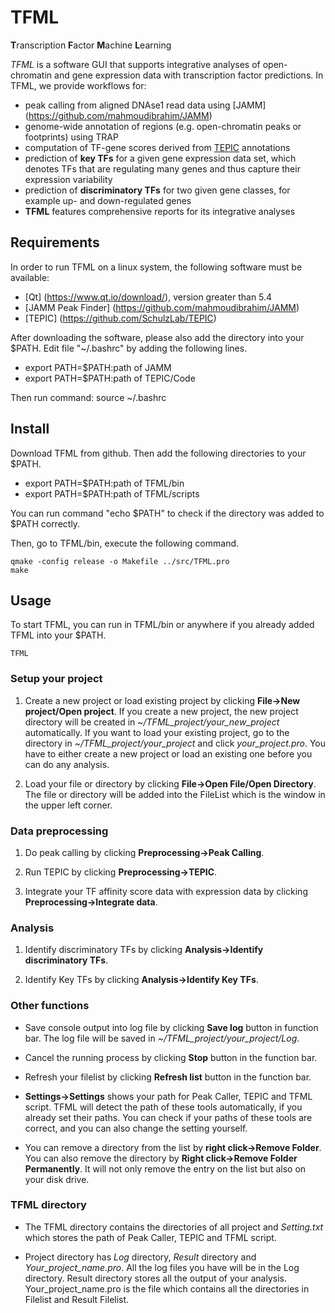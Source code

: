 # TFML
**T**ranscription **F**actor **M**achine **L**earning

*TFML* is a software GUI that supports integrative analyses of open-chromatin and gene expression data with transcription factor predictions. In TFML, we provide workflows for:
* peak calling from aligned DNAse1 read data using [JAMM]
(https://github.com/mahmoudibrahim/JAMM)
* genome-wide annotation of regions (e.g. open-chromatin peaks or footprints) using TRAP
* computation of TF-gene scores derived from [TEPIC](https://github.com/SchulzLab/TEPIC) annotations
* prediction of **key TFs** for a given gene expression data set, which denotes TFs that are regulating many genes and thus capture their expression variability 
* prediction of **discriminatory TFs** for two given gene classes, for example up- and down-regulated genes
* **TFML** features comprehensive reports for its integrative analyses

## Requirements
In order to run TFML on a linux system, the following software must be available:
* [Qt] (https://www.qt.io/download/), version greater than 5.4
* [JAMM Peak Finder] (https://github.com/mahmoudibrahim/JAMM)
* [TEPIC] (https://github.com/SchulzLab/TEPIC)

After downloading the software, please also add the directory into your $PATH. Edit file "~/.bashrc" by adding the following lines.
* export PATH=$PATH:path of JAMM
* export PATH=$PATH:path of TEPIC/Code

Then run command: source ~/.bashrc

## Install

Download TFML from github. Then add the following directories to your $PATH.
* export PATH=$PATH:path of TFML/bin
* export PATH=$PATH:path of TFML/scripts

You can run command "echo $PATH" to check if the directory was added to $PATH correctly.

Then, go to TFML/bin, execute the following command.

    qmake -config release -o Makefile ../src/TFML.pro
    make

## Usage

To start TFML, you can run in TFML/bin or anywhere if you already added TFML into your $PATH.

    TFML

### Setup your project
1. Create a new project or load existing project by clicking **File->New project/Open project**. If you create a new project, the new project directory will be created in *~/TFML_project/your_new_project* automatically. If you want to load your existing project, go to the directory in *~/TFML_project/your_project* and click *your_project.pro*. You have to either create a new project or load an existing one before you can do any analysis.

2. Load your file or directory by clicking **File->Open File/Open Directory**. The file or directory will be added into the FileList which is the window in the upper left corner.


### Data preprocessing
1. Do peak calling by clicking **Preprocessing->Peak Calling**.

2. Run TEPIC by clicking **Preprocessing->TEPIC**.

3. Integrate your TF affinity score data with expression data by clicking **Preprocessing->Integrate data**.

### Analysis
1. Identify discriminatory TFs by clicking **Analysis->Identify discriminatory TFs**.

2. Identify Key TFs by clicking **Analysis->Identify Key TFs**.

### Other functions
* Save console output into log file by clicking **Save log** button in function bar. The log file will be saved in *~/TFML_project/your_project/Log*.

* Cancel the running process by clicking **Stop** button in the function bar.

* Refresh your filelist by clicking **Refresh list** button in the function bar.

* **Settings->Settings** shows your path for Peak Caller, TEPIC and TFML script. TFML will detect the path of these tools automatically, if you already set their paths. You can check if your paths of these tools are correct, and you can also change the setting yourself.

* You can remove a directory from the list by **right click->Remove Folder**. You can also remove the directory by **Right click->Remove Folder Permanently**. It will not only remove the entry on the list but also on your disk drive.

### TFML directory
* The TFML directory contains the directories of all project and *Setting.txt* which stores the path of Peak Caller, TEPIC and TFML script.

* Project directory has *Log* directory, *Result* directory and *Your_project_name.pro*. All the log files you have will be in the Log directory. Result directory stores all the output of your analysis. Your_project_name.pro is the file which contains all the directories in Filelist and Result Filelist.

